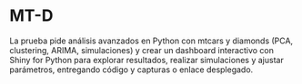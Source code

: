 # MT-D
 La prueba pide análisis avanzados en Python con mtcars y diamonds (PCA, clustering, ARIMA, simulaciones) y crear un dashboard interactivo con Shiny for Python para explorar resultados, realizar simulaciones y ajustar parámetros, entregando código y capturas o enlace desplegado.
